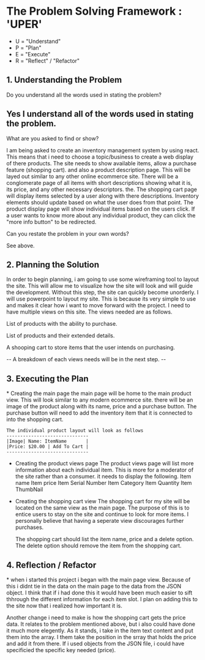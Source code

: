 <h1>The Problem Solving Framework : 'UPER'</h1>

* U = "Understand"
* P = "Plan"
* E = "Execute"
* R = "Reflect" / "Refactor"

<h2>1. Understanding the Problem</h2>
Do you understand all the words used in stating the problem?

Yes I understand all of the words used in stating the problem.
--------------------------------------------------------------
What are you asked to find or show?

I am being asked to create an inventory management system by using react. This means that i need to choose a topic/business
to create a web display of there products. The site needs to show available items, allow a purchase feature (shopping cart).
and also a product description page. This will be layed out similar to any other online ecommerce site. There will be a conglomerate page of all items with short descriptions showing what it is, its price, and any other necessary descriptors. the.
The shopping cart page will display items selected by a user along with there descriptions. Inventory elements should update based on what the user does from that point.
The product display page will show individual items based on the users click. If a user wants to know more about any individual product, they can click the "more info button" to be redirected. 


Can you restate the problem in your own words?

See above.



<h2>
    2. Planning the Solution
</h2>

In order to begin planning, i am going to use some wireframing tool to layout the site. This will allow me to visualize how the site will look and will guide the development. Without this step, the site can quickly become unorderly.
I will use powerpoint to layout my site. This is because its very simple to use and makes it clear how i want to move forward with the project.
I need to have multiple views on this site. The views needed are as follows.

List of products with the ability to purchase.

List of products and their extended details.

A shooping cart to store items that the user intends on purchasing.

-- A breakdown of each views needs will be in the next step. --

<h2>
    3. Executing the Plan
</h2>
* Creating the main page
    the main page will be home to the main product view. This will look similar to any modern ecommerce site. there will be an image of the product along with its name, price and a purchase button. 
    The purchase button will need to add the inventory item that it is connected to into the shopping cart.
    
    The individual product layout will look as follows
    ------------------------------
    |Image| Name: ItemName       | 
    |Price: $20.00 | Add To Cart |
    ------------------------------
* Creating the product views page
    The product views page will list more information about each individual item. This is more for a moderator of the site rather than a consumer. it needs to display the following.
    Item name
    Item price
    Item Serial Number
    Item Category
    Item Quantity
    Item ThumbNail

* Creating the shopping cart view
    The shopping cart for my site will be located on the same view as the main page. The purpose of this is to entice users to stay on the site and continue to look for more items. I personally believe that having a seperate view discourages further purchases.
    
    The shopping cart should list the item name, price and a delete option.
    The delete option should remove the item from the shopping cart.

<h2>
    4. Reflection / Refactor
</h2>
* when i started this project i began with the main page view. Because of this i didnt tie in the data on the main page to the data from the JSON object. I think that if i had done this it would have been much easier to sift thhrough the different information for each item slot. I plan on adding this to the site now that i realized how important it is.

Another change i need to make is how the shopping cart gets the price data. It relates to the problem mentioned above, but i also could have done it much more elegently. As it stands, i take in the item text content and put them into the array. I them take the position in the srray that holds the price and add it from there. If i used objects from the JSON file, i could have specificied the specific key needed (price).
